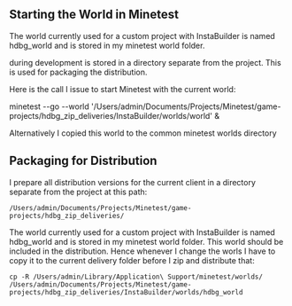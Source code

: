 ## Starting the World in Minetest

The world currently used for a custom project with InstaBuilder is named hdbg_world and is stored in my minetest world folder.

during development is stored in a directory separate from the project. This is used for packaging the distribution.

Here is the call I issue to start Minetest with the current world:



minetest --go --world '/Users/admin/Documents/Projects/Minetest/game-projects/hdbg_zip_deliveries/InstaBuilder/worlds/world' &

Alternatively I copied this world to the common minetest worlds directory


## Packaging for Distribution

I prepare all distribution versions for the current client in a directory separate from the project at this path:

`/Users/admin/Documents/Projects/Minetest/game-projects/hdbg_zip_deliveries/`

The world currently used for a custom project with InstaBuilder is named hdbg_world and is stored in my minetest world folder. This world should be included in the distribution. Hence whenever I change the worls I have to copy it to the current delivery folder before I zip and distribute that:

`cp -R /Users/admin/Library/Application\ Support/minetest/worlds/ /Users/admin/Documents/Projects/Minetest/game-projects/hdbg_zip_deliveries/InstaBuilder/worlds/hdbg_world`
